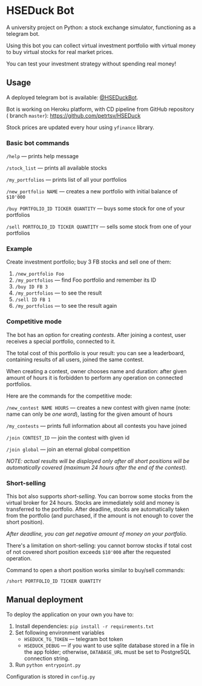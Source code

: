 # HSEDuck Bot

A university project on Python: a stock exchange simulator, functioning as a telegram bot.

Using this bot you can collect virtual investment portfolio with virtual money to buy virtual stocks for real market
prices.

You can test your investment strategy without spending real money!

## Usage

A deployed telegram bot is available: [@HSEDuckBot](https://t.me/hseduckbot).

Bot is working on Heroku platform, with CD pipeline from GitHub repository (
branch `master`): https://github.com/petrtsv/HSEDuck

Stock prices are updated every hour using `yfinance` library.

### Basic bot commands

`/help` — prints help message

`/stock_list` — prints all available stocks

`/my_portfolios` — prints list of all your portfolios

`/new_portfolio NAME` — creates a new portfolio with initial balance of `$10'000`

`/buy PORTFOLIO_ID TICKER QUANTITY` — buys some stock for one of your portfolios

`/sell PORTFOLIO_ID TICKER QUANTITY` — sells some stock from one of your portfolios

### Example

Create investment portfolio; buy 3 FB stocks and sell one of them:

1. `/new_portfolio Foo`
2. `/my_portfolios` — find Foo portfolio and remember its ID
3. `/buy ID FB 3`
4. `/my_portfolios` — to see the result
5. `/sell ID FB 1`
6. `/my_portfolios` — to see the result again

### Competitive mode

The bot has an option for creating _contests_. After joining a contest, user receives a special portfolio, connected to
it.

The total cost of this portfolio is your result: you can see a leaderboard, containing results of all users, joined the
same contest.

When creating a contest, owner chooses name and duration: after given amount of hours it is forbidden to perform any
operation on connected portfolios.

Here are the commands for the competitive mode:

`/new_contest NAME HOURS` — creates a new contest with given name (note: name can only be _one word_), lasting for the
given amount of hours

`/my_contests` — prints full information about all contests you have joined

`/join CONTEST_ID` — join the contest with given id

`/join global` — join an eternal global competition

_NOTE: actual results will be displayed only after all short positions will be automatically covered (maximum 24 hours after the end of the contest)._ 

### Short-selling

This bot also supports _short-selling_. You can borrow some stocks from the virtual broker for 24 hours. Stocks are
immediately sold and money is transferred to the portfolio. After deadline, stocks are automatically taken from the
portfolio (and purchased, if the amount is not enough to cover the short position).

_After deadline, you can get negative amount of money on your portfolio._

There's a limitation on short-selling: you cannot borrow stocks if total cost of not covered short position
exceeds `$10'000` after the requested operation.

Command to open a short position works similar to buy/sell commands:

`/short PORTFOLIO_ID TICKER QUANTITY`

## Manual deployment

To deploy the application on your own you have to:

1. Install dependencies: `pip install -r requirements.txt`
2. Set following environment variables
    * `HSEDUCK_TG_TOKEN` — telegram bot token
    * `HSEDUCK_DEBUG` — if you want to use sqlite database stored in a file in the app folder; otherwise, `DATABASE_URL`
      must be set to PostgreSQL connection string.
3. Run `python entrypoint.py`

Configuration is stored in `config.py`
